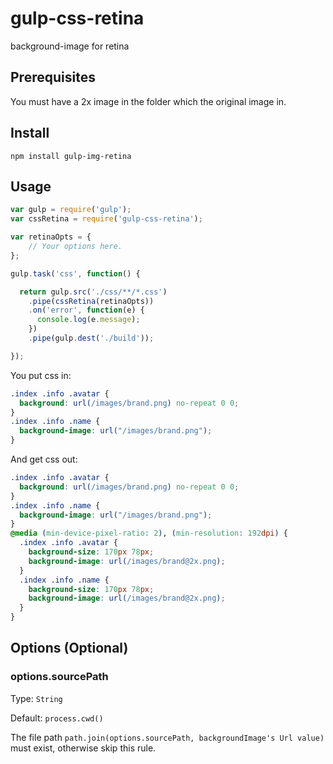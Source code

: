 # gulp-css-retina
background-image for retina

## Prerequisites
You must have a 2x image in the folder which the original image in.

## Install

`npm install gulp-img-retina`

## Usage

``` js
var gulp = require('gulp');
var cssRetina = require('gulp-css-retina');

var retinaOpts = {
    // Your options here.
};

gulp.task('css', function() {

  return gulp.src('./css/**/*.css')
    .pipe(cssRetina(retinaOpts))
    .on('error', function(e) {
      console.log(e.message);
    })
    .pipe(gulp.dest('./build'));

});
```

You put css in:
``` css
.index .info .avatar {
  background: url(/images/brand.png) no-repeat 0 0;
}
.index .info .name {
  background-image: url("/images/brand.png");
}
```

And get css out:
``` css
.index .info .avatar {
  background: url(/images/brand.png) no-repeat 0 0;
}
.index .info .name {
  background-image: url("/images/brand.png");
}
@media (min-device-pixel-ratio: 2), (min-resolution: 192dpi) {
  .index .info .avatar {
    background-size: 170px 78px;
    background-image: url(/images/brand@2x.png);
  }
  .index .info .name {
    background-size: 170px 78px;
    background-image: url(/images/brand@2x.png);
  }
}
```

## Options (Optional)

### options.sourcePath
Type: ```String```

Default: ```process.cwd()```

The file path `path.join(options.sourcePath, backgroundImage's Url value)` must exist, otherwise skip this rule.
